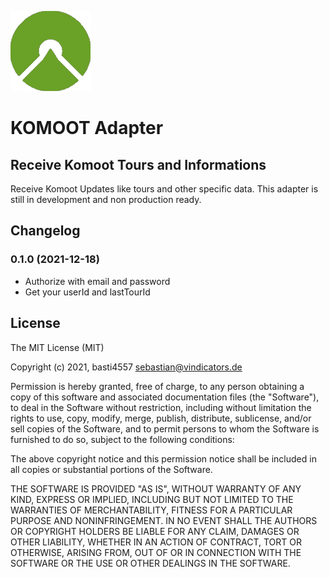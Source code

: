 ![Logo](admin/komoot.png)

# KOMOOT Adapter

## Receive Komoot Tours and Informations

Receive Komoot Updates like tours and other specific data.
This adapter is still in development and non production ready.

## Changelog
### 0.1.0 (2021-12-18)
* Authorize with email and password
* Get your userId and lastTourId


## License

The MIT License (MIT)

Copyright (c) 2021, basti4557 <sebastian@vindicators.de>

Permission is hereby granted, free of charge, to any person obtaining a copy
of this software and associated documentation files (the "Software"), to deal
in the Software without restriction, including without limitation the rights
to use, copy, modify, merge, publish, distribute, sublicense, and/or sell
copies of the Software, and to permit persons to whom the Software is
furnished to do so, subject to the following conditions:

The above copyright notice and this permission notice shall be included in
all copies or substantial portions of the Software.

THE SOFTWARE IS PROVIDED "AS IS", WITHOUT WARRANTY OF ANY KIND, EXPRESS OR
IMPLIED, INCLUDING BUT NOT LIMITED TO THE WARRANTIES OF MERCHANTABILITY,
FITNESS FOR A PARTICULAR PURPOSE AND NONINFRINGEMENT. IN NO EVENT SHALL THE
AUTHORS OR COPYRIGHT HOLDERS BE LIABLE FOR ANY CLAIM, DAMAGES OR OTHER
LIABILITY, WHETHER IN AN ACTION OF CONTRACT, TORT OR OTHERWISE, ARISING FROM,
OUT OF OR IN CONNECTION WITH THE SOFTWARE OR THE USE OR OTHER DEALINGS IN
THE SOFTWARE.